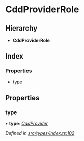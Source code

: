# CddProviderRole

## Hierarchy

* **CddProviderRole**

## Index

### Properties

* [type](cddproviderrole.md#type)

## Properties

### type

• **type**: [_CddProvider_](../enums/roletype.md#cddprovider)

_Defined in_ [_src/types/index.ts:102_](https://github.com/PolymathNetwork/polymesh-sdk/blob/56921667/src/types/index.ts#L102)

